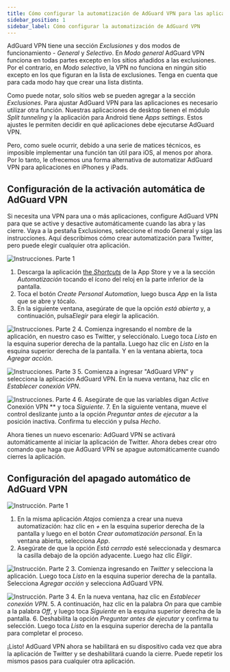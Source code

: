 ```yaml
---
title: Cómo configurar la automatización de AdGuard VPN para las aplicaciones de iPhone y iPad
sidebar_position: 1
sidebar_label: Cómo configurar la automatización de AdGuard VPN
---
```


AdGuard VPN tiene una sección *Exclusiones* y dos modos de funcionamiento - *General* y *Selectivo*. En *Modo general* AdGuard VPN funciona en todas partes excepto en los sitios añadidos a las exclusiones. Por el contrario, en *Modo selectivo*, la VPN no funciona en ningún sitio excepto en los que figuran en la lista de exclusiones. Tenga en cuenta que para cada modo hay que crear una lista distinta.

Como puede notar, solo sitios web se pueden agregar a la sección *Exclusiones*. Para ajustar AdGuard VPN para las aplicaciones es necesario utilizar otra función. Nuestras aplicaciones de desktop tienen el módulo *Split tunneling* y la aplicación para Android tiene *Apps settings*. Estos ajustes le permiten decidir en qué aplicaciones debe ejecutarse AdGuard VPN.

Pero, como suele ocurrir, debido a una serie de matices técnicos, es imposible implementar una función tan útil para iOS, al menos por ahora. Por lo tanto, le ofrecemos una forma alternativa de automatizar AdGuard VPN para aplicaciones en iPhones y iPads.

## Configuración de la activación automática de AdGuard VPN

Si necesita una VPN para una o más aplicaciones, configure AdGuard VPN para que se active y desactive automáticamente cuando las abra y las cierre. Vaya a la pestaña Exclusiones, seleccione el modo General y siga las instrucciones. Aquí describimos cómo crear automatización para Twitter, pero puede elegir cualquier otra aplicación.

![Instrucciones. Parte 1](https://cdn.adguardvpn.com/public/Adguard/Blog/VPNauto/vpn_on1_en.jpg)

1. Descarga la aplicación [the *Shortcuts*](https://apps.apple.com/us/app/shortcuts/id915249334) de la App Store y ve a la sección *Automatización* tocando el ícono del reloj en la parte inferior de la pantalla.
2. Toca el botón *Create Personal Automation*, luego busca *App* en la lista que se abre y tócalo.
3. En la siguiente ventana, asegúrate de que la opción *está abierta* y, a continuación, pulsa*Elegir* para elegir la aplicación.

![Instrucciones. Parte 2](https://cdn.adguardvpn.com/public/Adguard/Blog/VPNauto/vpn_on2_en.jpg)
4. Comienza ingresando el nombre de la aplicación, en nuestro caso es Twitter, y selecciónalo. Luego toca *Listo* en la esquina superior derecha de la pantalla. Luego haz clic en *Listo* en la esquina superior derecha de la pantalla. Y en la ventana abierta, toca *Agregar acción*.

![Instrucciones. Parte 3](https://cdn.adguardvpn.com/public/Adguard/Blog/VPNauto/vpn_on3_en.jpg)
5. Comienza a ingresar "AdGuard VPN" y selecciona la aplicación AdGuard VPN. En la nueva ventana, haz clic en *Establecer conexión VPN*.

![Instrucciones. Parte 4](https://cdn.adguardvpn.com/public/Adguard/Blog/VPNauto/vpn_on4_en.jpg)
6. Asegúrate de que las variables digan *Active* Conexión VPN ** y toca *Siguiente*.
7. En la siguiente ventana, mueve el control deslizante junto a la opción *Preguntar antes de ejecutar* a la posición inactiva. Confirma tu elección y pulsa *Hecho*.

Ahora tienes un nuevo escenario: AdGuard VPN se activará automáticamente al iniciar la aplicación de Twitter. Ahora debes crear otro comando que haga que AdGuard VPN se apague automáticamente cuando cierres la aplicación.

## Configuración del apagado automático de AdGuard VPN

![Instrucción. Parte 1](https://cdn.adguardvpn.com/public/Adguard/Blog/VPNauto/vpn_off1_en.jpg)

1. En la misma aplicación *Atajos* comienza a crear una nueva automatización: haz clic en *+* en la esquina superior derecha de la pantalla y luego en el botón *Crear automatización personal*. En la ventana abierta, selecciona *App*.
2. Asegúrate de que la opción *Está cerrado* esté seleccionada y desmarca la casilla debajo de la opción adyacente. Luego haz clic *Eligir*.

![Instrucción. Parte 2](https://cdn.adguardvpn.com/public/Adguard/Blog/VPNauto/vpn_off2_en.jpg)
3. Comienza ingresando en *Twitter* y selecciona la aplicación. Luego toca *Listo* en la esquina superior derecha de la pantalla. Selecciona *Agregar acción* y selecciona AdGuard VPN.

![Instrucción. Parte 3](https://cdn.adguardvpn.com/public/Adguard/Blog/VPNauto/vpn_off3_en.jpg)
4. En la nueva ventana, haz clic en *Establecer conexión VPN*.
5. A continuación, haz clic en la palabra *On* para que cambie a la palabra *Off*, y luego toca *Siguiente* en la esquina superior derecha de la pantalla.
6. Deshabilita la opción *Preguntar antes de ejecutar* y confirma tu selección. Luego toca *Listo* en la esquina superior derecha de la pantalla para completar el proceso.

¡Listo! AdGuard VPN ahora se habilitará en su dispositivo cada vez que abra la aplicación de Twitter y se deshabilitará cuando la cierre. Puede repetir los mismos pasos para cualquier otra aplicación.
